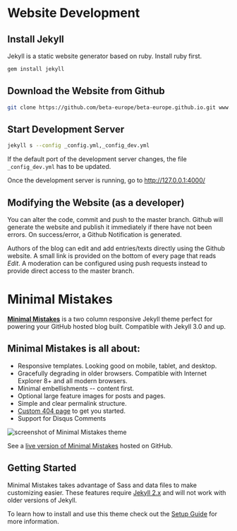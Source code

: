 # Website Development

## Install Jekyll

Jekyll is a static website generator based on ruby. Install ruby first.

```sh
gem install jekyll
```

## Download the Website from Github

```sh
git clone https://github.com/beta-europe/beta-europe.github.io.git www.beta-europe.org
```

## Start Development Server

```sh
jekyll s --config _config.yml,_config_dev.yml
```

If the default port of the development server changes, the file `_config_dev.yml` has to be updated.

Once the development server is running, go to <http://127.0.0.1:4000/>

## Modifying the Website (as a developer)

You can alter the code, commit and push to the master branch. Github will generate the website and publish it immediately if there have not been errors. On success/error, a Github Notification is generated.

Authors of the blog can edit and add entries/texts directly using the Github website. A small link is provided on the bottom of every page that reads *Edit*. A moderation can be configured using push requests instead to provide direct access to the master branch.

# Minimal Mistakes

**[Minimal Mistakes](http://mmistakes.github.io/minimal-mistakes)** is a two column responsive Jekyll theme perfect for powering your GitHub hosted blog built. Compatible with Jekyll 3.0 and up.

## Minimal Mistakes is all about:

* Responsive templates. Looking good on mobile, tablet, and desktop.
* Gracefully degrading in older browsers. Compatible with Internet Explorer 8+ and all modern browsers.
* Minimal embellishments -- content first.
* Optional large feature images for posts and pages.
* Simple and clear permalink structure.
* [Custom 404 page](http://mmistakes.github.io/minimal-mistakes/404.html) to get you started.
* Support for Disqus Comments

![screenshot of Minimal Mistakes theme](http://mmistakes.github.io/minimal-mistakes/images/mm-theme-post-600.jpg)

See a [live version of Minimal Mistakes](http://mmistakes.github.io/minimal-mistakes/) hosted on GitHub.

## Getting Started

Minimal Mistakes takes advantage of Sass and data files to make customizing easier. These features require [Jekyll 2.x](https://github.com/mmistakes/minimal-mistakes/releases/tag/2.1.3) and will not work with older versions of Jekyll.

To learn how to install and use this theme check out the [Setup Guide](http://mmistakes.github.io/minimal-mistakes/theme-setup/) for more information.
